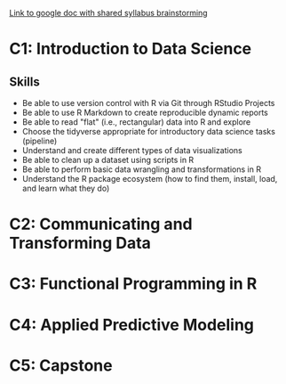 [Link to google doc with shared syllabus brainstorming](https://docs.google.com/document/d/1yVYSAdEjsYtFigLoanPjoJDN93O71R5dd9YAFYQZh3o/)

# C1: Introduction to Data Science

## Skills
- Be able to use version control with R via Git through RStudio Projects
- Be able to use R Markdown to create reproducible dynamic reports
- Be able to read "flat" (i.e., rectangular) data into R and explore 
- Choose the tidyverse appropriate for introductory data science tasks (pipeline)
- Understand and create different types of data visualizations
- Be able to clean up a dataset using scripts in R
- Be able to perform basic data wrangling and transformations in R
- Understand the R package ecosystem (how to find them, install, load, and learn what they do)

# C2: Communicating and Transforming Data

# C3: Functional Programming in R

# C4: Applied Predictive Modeling

# C5: Capstone
